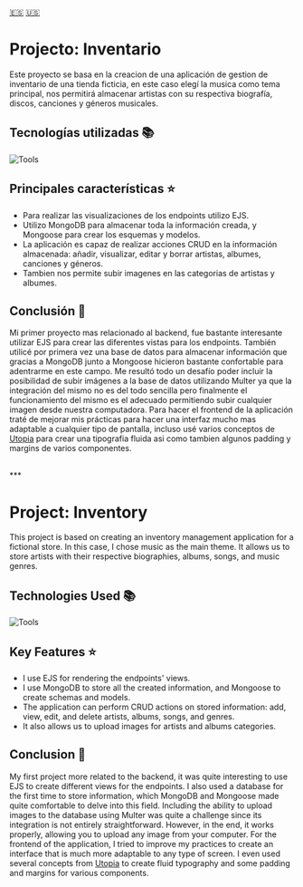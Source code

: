[:es:](#projecto-inventario) [:us:](#project-inventory)
# Projecto: Inventario
Este proyecto se basa en la creacion de una aplicación de gestion de inventario de una tienda ficticia, en este caso elegí la musica como tema principal, nos permitirá almacenar artistas con su respectiva biografía, discos, canciones y géneros musicales.

## Tecnologías utilizadas 📚
![Tools](https://skillicons.dev/icons?i=html,css,js,nodejs,expressjs,mongodb)

## Principales características ⭐
 - Para realizar las visualizaciones de los endpoints utilizo EJS. 
 - Utilizo MongoDB para almacenar toda la información creada, y Mongoose para crear los esquemas y modelos.
 - La aplicación es capaz de realizar acciones CRUD en la información almacenada: añadir, visualizar, editar y borrar artistas, albumes, canciones y géneros.
 - Tambien nos permite subir imagenes en las categorias de artistas y albumes.
## Conclusión 🙌
Mi primer proyecto mas relacionado al backend, fue bastante interesante utilizar EJS para crear las diferentes vistas para los endpoints. También utilicé por primera vez una base de datos para almacenar información que gracias a MongoDB junto a Mongoose hicieron bastante confortable para adentrarme en este campo. 
Me resultó todo un desafío poder incluir la posibilidad de subir imágenes a la base de datos utilizando Multer ya que la integración del mismo no es del todo sencilla pero finalmente el funcionamiento del mismo es el adecuado permitiendo subir cualquier imagen desde nuestra computadora. 
Para hacer el frontend de la aplicación traté de mejorar mis prácticas para hacer una interfaz mucho mas adaptable a cualquier tipo de pantalla, incluso usé varios conceptos de [Utopia](https://utopia.fyi/) para crear una tipografia fluida asi como tambien algunos padding y margins de varios componentes. 

<br/> 
***
<br/>

# Project: Inventory

This project is based on creating an inventory management application for a fictional store. In this case, I chose music as the main theme. It allows us to store artists with their respective biographies, albums, songs, and music genres.

## Technologies Used 📚

![Tools](https://skillicons.dev/icons?i=html,css,js,nodejs,expressjs,mongodb)

## Key Features ⭐

-   I use EJS for rendering the endpoints' views.
-   I use MongoDB to store all the created information, and Mongoose to create schemas and models.
-   The application can perform CRUD actions on stored information: add, view, edit, and delete artists, albums, songs, and genres.
-   It also allows us to upload images for artists and albums categories.

## Conclusion 🙌

My first project more related to the backend, it was quite interesting to use EJS to create different views for the endpoints. I also used a database for the first time to store information, which MongoDB and Mongoose made quite comfortable to delve into this field. Including the ability to upload images to the database using Multer was quite a challenge since its integration is not entirely straightforward. However, in the end, it works properly, allowing you to upload any image from your computer. For the frontend of the application, I tried to improve my practices to create an interface that is much more adaptable to any type of screen. I even used several concepts from [Utopia](https://utopia.fyi/) to create fluid typography and some padding and margins for various components.
